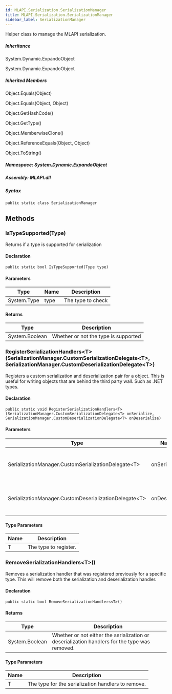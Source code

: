 ```yaml
---  
id: MLAPI.Serialization.SerializationManager  
title: MLAPI.Serialization.SerializationManager
sidebar_label: SerializationManager
---
```


<div class="markdown level0 summary">

Helper class to manage the MLAPI serialization.

</div>

<div class="markdown level0 conceptual">

</div>

<div class="inheritance">

##### Inheritance

<div class="level0">

System.Dynamic.ExpandoObject

</div>

<div class="level1">

System.Dynamic.ExpandoObject

</div>

</div>

<div class="inheritedMembers">

##### Inherited Members

<div>

Object.Equals(Object)

</div>

<div>

Object.Equals(Object, Object)

</div>

<div>

Object.GetHashCode()

</div>

<div>

Object.GetType()

</div>

<div>

Object.MemberwiseClone()

</div>

<div>

Object.ReferenceEquals(Object, Object)

</div>

<div>

Object.ToString()

</div>

</div>

##### **Namespace**: System.Dynamic.ExpandoObject

##### **Assembly**: MLAPI.dll

##### Syntax

    public static class SerializationManager

## Methods 

### IsTypeSupported(Type)

<div class="markdown level1 summary">

Returns if a type is supported for serialization

</div>

<div class="markdown level1 conceptual">

</div>

#### Declaration

    public static bool IsTypeSupported(Type type)

#### Parameters

| Type        | Name | Description       |
|-------------|------|-------------------|
| System.Type | type | The type to check |

#### Returns

| Type           | Description                          |
|----------------|--------------------------------------|
| System.Boolean | Whether or not the type is supported |

### RegisterSerializationHandlers&lt;T&gt;(SerializationManager.CustomSerializationDelegate&lt;T&gt;, SerializationManager.CustomDeserializationDelegate&lt;T&gt;)

<div class="markdown level1 summary">

Registers a custom serialization and deserialization pair for a object.
This is useful for writing objects that are behind the third party wall.
Such as .NET types.

</div>

<div class="markdown level1 conceptual">

</div>

#### Declaration

    public static void RegisterSerializationHandlers<T>(SerializationManager.CustomSerializationDelegate<T> onSerialize, SerializationManager.CustomDeserializationDelegate<T> onDeserialize)

#### Parameters

| Type                                                        | Name          | Description                                     |
|-------------------------------------------------------------|---------------|-------------------------------------------------|
| SerializationManager.CustomSerializationDelegate&lt;T&gt;   | onSerialize   | The delegate to invoke to serialize the type.   |
| SerializationManager.CustomDeserializationDelegate&lt;T&gt; | onDeserialize | The delegate to invoke to deserialize the type. |

#### Type Parameters

| Name | Description           |
|------|-----------------------|
| T    | The type to register. |

### RemoveSerializationHandlers&lt;T&gt;()

<div class="markdown level1 summary">

Removes a serialization handler that was registered previously for a
specific type. This will remove both the serialization and
deserialization handler.

</div>

<div class="markdown level1 conceptual">

</div>

#### Declaration

    public static bool RemoveSerializationHandlers<T>()

#### Returns

| Type           | Description                                                                                   |
|----------------|-----------------------------------------------------------------------------------------------|
| System.Boolean | Whether or not either the serialization or deserialization handlers for the type was removed. |

#### Type Parameters

| Name | Description                                        |
|------|----------------------------------------------------|
| T    | The type for the serialization handlers to remove. |
